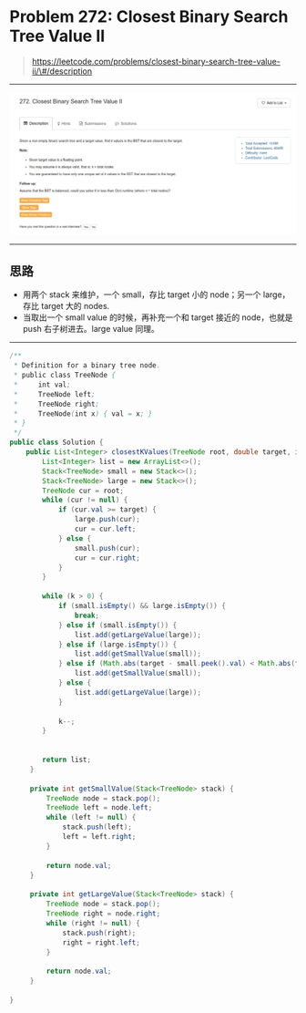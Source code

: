 # Problem 272: Closest Binary Search Tree Value II

> https://leetcode.com/problems/closest-binary-search-tree-value-ii/\#/description

----------

![](/assets/272.png)

-----

## 思路

* 用两个 stack 来维护，一个 small，存比 target 小的 node；另一个 large，存比 target 大的 nodes.
* 当取出一个 small value 的时候，再补充一个和 target 接近的 node，也就是 push 右子树进去。large value 同理。



----------

```java
/**
 * Definition for a binary tree node.
 * public class TreeNode {
 *     int val;
 *     TreeNode left;
 *     TreeNode right;
 *     TreeNode(int x) { val = x; }
 * }
 */
public class Solution {
    public List<Integer> closestKValues(TreeNode root, double target, int k) {
        List<Integer> list = new ArrayList<>();
        Stack<TreeNode> small = new Stack<>();
        Stack<TreeNode> large = new Stack<>();
        TreeNode cur = root;
        while (cur != null) {
            if (cur.val >= target) {
                large.push(cur);
                cur = cur.left;
            } else {
                small.push(cur);
                cur = cur.right;
            }
        }
        
        while (k > 0) {
            if (small.isEmpty() && large.isEmpty()) {
                break;
            } else if (small.isEmpty()) {
                list.add(getLargeValue(large));
            } else if (large.isEmpty()) {
                list.add(getSmallValue(small));
            } else if (Math.abs(target - small.peek().val) < Math.abs(target - large.peek().val)) {
                list.add(getSmallValue(small));
            } else {
                list.add(getLargeValue(large));
            }
            
            k--;
        }
        
        
        return list;
     }
     
     private int getSmallValue(Stack<TreeNode> stack) {
         TreeNode node = stack.pop();
         TreeNode left = node.left;
         while (left != null) {
             stack.push(left);
             left = left.right;
         }
         
         return node.val;
     }
     
     private int getLargeValue(Stack<TreeNode> stack) {
         TreeNode node = stack.pop();
         TreeNode right = node.right;
         while (right != null) {
             stack.push(right);
             right = right.left;
         }
         
         return node.val;
     }
    
}

```



